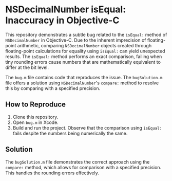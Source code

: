 # NSDecimalNumber isEqual: Inaccuracy in Objective-C

This repository demonstrates a subtle bug related to the `isEqual:` method of `NSDecimalNumber` in Objective-C.  Due to the inherent imprecision of floating-point arithmetic, comparing `NSDecimalNumber` objects created through floating-point calculations for equality using `isEqual:` can yield unexpected results. The `isEqual:` method performs an exact comparison, failing when tiny rounding errors cause numbers that are mathematically equivalent to differ at the bit level.

The `bug.m` file contains code that reproduces the issue. The `bugSolution.m` file offers a solution using `NSDecimalNumber`'s `compare:` method to resolve this by comparing with a specified precision.

## How to Reproduce

1. Clone this repository.
2. Open `bug.m` in Xcode.
3. Build and run the project. Observe that the comparison using `isEqual:` fails despite the numbers being numerically the same.

## Solution

The `bugSolution.m` file demonstrates the correct approach using the `compare:` method, which allows for comparison with a specified precision. This handles the rounding errors effectively. 